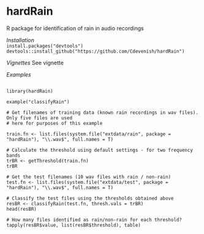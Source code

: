 # hardRain

R package for identification of rain in audio recordings

*Installation*  
`install.packages("devtools")`  
`devtools::install_github("https://github.com/Cdevenish/hardRain")`

*Vignettes*
See vignette

*Examples*
```{r} 

library(hardRain)

example("classifyRain")

# Get filenames of training data (known rain recordings in wav files). Only five files are used
# here for purposes of this example

train.fn <- list.files(system.file("extdata/rain", package = "hardRain"), "\\.wav$", full.names = T)

# Calculate the threshold using default settings - for two frequency bands
trBR <- getThreshold(train.fn)
trBR

# Get the test filenames (10 wav files with rain / non-rain)
test.fn <- list.files(system.file("extdata/test", package = "hardRain"), "\\.wav$", full.names = T)

# Classify the test files using the thresholds obtained above
resBR <- classifyRain(test.fn, thresh.vals = trBR)
head(resBR)

# How many files identified as rain/non-rain for each threshold?
tapply(resBR$value, list(resBR$threshold), table)


```




